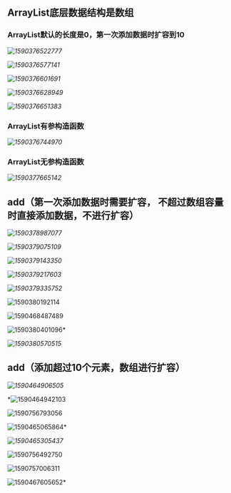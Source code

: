## ArrayList底层数据结构是数组

### ArrayList默认的长度是0，第一次添加数据时扩容到10

*![1590376522777](C:\Users\周庆伟\AppData\Roaming\Typora\typora-user-images\1590376522777.png)*

*![1590376577141](C:\Users\周庆伟\AppData\Roaming\Typora\typora-user-images\1590376577141.png)*

*![1590376601691](C:\Users\周庆伟\AppData\Roaming\Typora\typora-user-images\1590376601691.png)*

*![1590376628949](C:\Users\周庆伟\AppData\Roaming\Typora\typora-user-images\1590376628949.png)*

*![1590376651383](C:\Users\周庆伟\AppData\Roaming\Typora\typora-user-images\1590376651383.png)*

### ArrayList有参构造函数

*![1590376744970](C:\Users\周庆伟\AppData\Roaming\Typora\typora-user-images\1590376744970.png)*

### ArrayList无参构造函数

*![1590377665142](C:\Users\周庆伟\AppData\Roaming\Typora\typora-user-images\1590377665142.png)*

## add（第一次添加数据时需要扩容， 不超过数组容量时直接添加数据，不进行扩容）

*![1590378987077](C:\Users\周庆伟\AppData\Roaming\Typora\typora-user-images\1590378987077.png)*

*![1590379075109](C:\Users\周庆伟\AppData\Roaming\Typora\typora-user-images\1590379075109.png)*

*![1590379143350](C:\Users\周庆伟\AppData\Roaming\Typora\typora-user-images\1590379143350.png)*

*![1590379217603](C:\Users\周庆伟\AppData\Roaming\Typora\typora-user-images\1590379217603.png)*

*![1590379335752](C:\Users\周庆伟\AppData\Roaming\Typora\typora-user-images\1590379335752.png)*

![1590380192114](C:\Users\周庆伟\AppData\Roaming\Typora\typora-user-images\1590380192114.png)

![1590468487489](C:\Users\周庆伟\AppData\Roaming\Typora\typora-user-images\1590468487489.png)

![1590380401096](C:\Users\周庆伟\AppData\Roaming\Typora\typora-user-images\1590380401096.png)*

*![1590380570515](C:\Users\周庆伟\AppData\Roaming\Typora\typora-user-images\1590380570515.png)*

## add（添加超过10个元素，数组进行扩容）

*![1590464906505](C:\Users\周庆伟\AppData\Roaming\Typora\typora-user-images\1590464906505.png)*

*![1590464942103](C:\Users\周庆伟\AppData\Roaming\Typora\typora-user-images\1590464942103.png)

![1590756793056](C:\Users\周庆伟\AppData\Roaming\Typora\typora-user-images\1590756793056.png)

![1590465065864](C:\Users\周庆伟\AppData\Roaming\Typora\typora-user-images\1590465065864.png)*

*![1590465305437](C:\Users\周庆伟\AppData\Roaming\Typora\typora-user-images\1590465305437.png)*

![1590756492750](C:\Users\周庆伟\AppData\Roaming\Typora\typora-user-images\1590756492750.png)

![1590757006311](C:\Users\周庆伟\AppData\Roaming\Typora\typora-user-images\1590757006311.png)

![1590467605652](C:\Users\周庆伟\AppData\Roaming\Typora\typora-user-images\1590467605652.png)*

